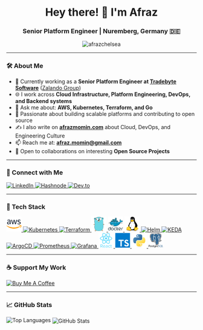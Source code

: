 <h1 align="center">Hey there! 👋 I'm Afraz</h1>
<h3 align="center">Senior Platform Engineer | Nuremberg, Germany 🇩🇪</h3>

<p align="center">
  <img src="https://komarev.com/ghpvc/?username=afrazchelsea&label=Profile%20views&color=0e75b6&style=flat" alt="afrazchelsea" />
</p>

---

### 🛠️ About Me

- 🔭 Currently working as a **Senior Platform Engineer at [Tradebyte Software](https://www.tradebyte.com/en/)** ([Zalando Group](https://en.zalando.de/men-home/?_rfl=de))
- 🌐 I work across **Cloud Infrastructure, Platform Engineering, DevOps, and Backend systems**
- 💬 Ask me about: **AWS, Kubernetes, Terraform, and Go**
- 🧠 Passionate about building scalable platforms and contributing to open source
- ✍️ I also write on [**afrazmomin.com**](https://afrazmomin.com) about Cloud, DevOps, and Engineering Culture
- 📫 Reach me at: **afraz.momin@gmail.com**
- 🤝 Open to collaborations on interesting **Open Source Projects**

---

### 📢 Connect with Me

<p align="left">
  <a href="https://linkedin.com/in/afrazm7" target="_blank">
    <img src="https://raw.githubusercontent.com/rahuldkjain/github-profile-readme-generator/master/src/images/icons/Social/linked-in-alt.svg" height="30" width="40" alt="LinkedIn" />
  </a>
  <a href="https://hashnode.com/afrazmomin" target="_blank">
    <img src="https://raw.githubusercontent.com/rahuldkjain/github-profile-readme-generator/master/src/images/icons/Social/hashnode.svg" height="30" width="40" alt="Hashnode" />
  </a>
  <a href="https://dev.to/afrazchelsea" target="_blank">
    <img src="https://raw.githubusercontent.com/rahuldkjain/github-profile-readme-generator/master/src/images/icons/Social/devto.svg" height="30" width="40" alt="Dev.to" />
  </a>
</p>

---

### 🧰 Tech Stack

<p align="left">
  <!-- Cloud & Infra -->
  <a href="https://aws.amazon.com" target="_blank">
    <img src="https://raw.githubusercontent.com/devicons/devicon/master/icons/amazonwebservices/amazonwebservices-original-wordmark.svg" width="40" height="40" alt="AWS" />
  </a>
  <a href="https://kubernetes.io" target="_blank">
    <img src="https://www.vectorlogo.zone/logos/kubernetes/kubernetes-icon.svg" width="40" height="40" alt="Kubernetes" />
  </a>
  <a href="https://www.terraform.io" target="_blank">
    <img src="https://www.vectorlogo.zone/logos/terraformio/terraformio-icon.svg" width="40" height="40" alt="Terraform" />
  </a>
  <a href="https://golang.org" target="_blank">
    <img src="https://raw.githubusercontent.com/devicons/devicon/master/icons/go/go-original.svg" width="40" height="40" alt="Go" />
  </a>
  <a href="https://www.docker.com/" target="_blank">
    <img src="https://raw.githubusercontent.com/devicons/devicon/master/icons/docker/docker-original-wordmark.svg" width="40" height="40" alt="Docker" />
  </a>
  <a href="https://www.linux.org/" target="_blank">
    <img src="https://raw.githubusercontent.com/devicons/devicon/master/icons/linux/linux-original.svg" width="40" height="40" alt="Linux" />
  </a>
  <!-- Kubernetes Ecosystem -->
  <a href="https://helm.sh/" target="_blank">
    <img src="https://www.vectorlogo.zone/logos/helmsh/helmsh-icon.svg" width="40" height="40" alt="Helm" />
  </a>
  <a href="https://keda.sh/" target="_blank">
    <img src="https://github.com/user-attachments/assets/029b32b3-0849-49b3-9d51-407f8a36cf53" width="40" height="40" alt="KEDA" />
  </a>
  <a href="https://argo-cd.readthedocs.io/" target="_blank">
    <img src="https://argo-cd.readthedocs.io/en/stable/assets/logo.png" width="40" height="40" alt="ArgoCD" />
  </a>
  <a href="https://prometheus.io/" target="_blank">
    <img src="https://www.vectorlogo.zone/logos/prometheusio/prometheusio-icon.svg" width="40" height="40" alt="Prometheus" />
  </a>
  <a href="https://grafana.com/" target="_blank">
    <img src="https://www.vectorlogo.zone/logos/grafana/grafana-icon.svg" width="40" height="40" alt="Grafana" />
  </a>
  <!-- Programming & Tools -->
  <a href="https://reactjs.org/" target="_blank">
    <img src="https://raw.githubusercontent.com/devicons/devicon/master/icons/react/react-original-wordmark.svg" width="40" height="40" alt="React" />
  </a>
  <a href="https://www.typescriptlang.org/" target="_blank">
    <img src="https://raw.githubusercontent.com/devicons/devicon/master/icons/typescript/typescript-original.svg" width="40" height="40" alt="TypeScript" />
  </a>
  <a href="https://www.python.org" target="_blank">
    <img src="https://raw.githubusercontent.com/devicons/devicon/master/icons/python/python-original.svg" width="40" height="40" alt="Python" />
  </a>
  <a href="https://www.postgresql.org" target="_blank">
    <img src="https://raw.githubusercontent.com/devicons/devicon/master/icons/postgresql/postgresql-original-wordmark.svg" width="40" height="40" alt="PostgreSQL" />
  </a>
</p>

---

### ☕ Support My Work

<p>
  <a href="https://www.buymeacoffee.com/afraz">
    <img src="https://cdn.buymeacoffee.com/buttons/v2/default-yellow.png" height="50" width="210" alt="Buy Me A Coffee" />
  </a>
</p>

---

### 📈 GitHub Stats

<p>
  <img align="left" src="https://github-readme-stats.vercel.app/api/top-langs?username=afrazchelsea&show_icons=true&locale=en&layout=compact" alt="Top Languages" />
</p>

<p>&nbsp;<img align="center" src="https://github-readme-stats.vercel.app/api?username=afrazchelsea&show_icons=true&locale=en" alt="GitHub Stats" /></p>

<!-- Optionally enable streak stats -->
<!-- <p><img align="center" src="https://github-readme-streak-stats.herokuapp.com/?user=afrazchelsea&" alt="GitHub Streak" /></p> -->
